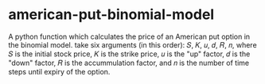 # american-put-binomial-model
A python function which calculates the price of an American put option in the binomial model. 
take six arguments (in this order):  𝑆, 𝐾, 𝑢, 𝑑, 𝑅, 𝑛, where  𝑆 is the initial stock price, 𝐾 is the strike price, 𝑢 is the "up" factor,  𝑑 is the "down" factor, 𝑅 is the accummulation factor, and  𝑛 is the number of time steps until expiry of the option. 

